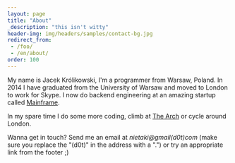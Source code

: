 ```yaml
---
layout: page
title: "About"
_description: "this isn't witty"
header-img: img/headers/samples/contact-bg.jpg
redirect_from:
 - /foo/
 - /en/about/
order: 100
---
```


My name is Jacek Królikowski, I'm a programmer from Warsaw, Poland. In 2014 I have graduated from the University
of Warsaw and moved to London to work for Skype. I now do backend engineering at an amazing startup called
[Mainframe](https://mainframe.com/).

In my spare time I do some more coding, climb at [The Arch](http://www.archclimbingwall.com/#intro) or cycle around London.

Wanna get in touch? Send me an email at *nietaki@gmail(d0t)com* (make sure you replace the "(d0t)"
 in the address with a ".") or try an appropriate link from the footer ;)
